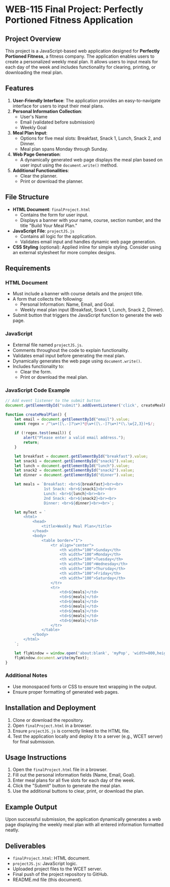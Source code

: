 # WEB-115 Final Project: Perfectly Portioned Fitness Application

## Project Overview
This project is a JavaScript-based web application designed for **Perfectly Portioned Fitness**, a fitness company. The application enables users to create a personalized weekly meal plan. It allows users to input meals for each day of the week and includes functionality for clearing, printing, or downloading the meal plan.

## Features
1. **User-Friendly Interface**: The application provides an easy-to-navigate interface for users to input their meal plans.
2. **Personal Information Collection**:
   - User's Name
   - Email (validated before submission)
   - Weekly Goal
3. **Meal Plan Input**:
   - Options for five meal slots: Breakfast, Snack 1, Lunch, Snack 2, and Dinner.
   - Meal plan spans Monday through Sunday.
4. **Web Page Generation**:
   - A dynamically generated web page displays the meal plan based on user input using the `document.write()` method.
5. **Additional Functionalities**:
   - Clear the planner.
   - Print or download the planner.

## File Structure
- **HTML Document**: `finalProject.html`
  - Contains the form for user input.
  - Displays a banner with your name, course, section number, and the title "Build Your Meal Plan."
- **JavaScript File**: `projectJS.js`
  - Contains all logic for the application.
  - Validates email input and handles dynamic web page generation.
- **CSS Styling** (optional): Applied inline for simple styling. Consider using an external stylesheet for more complex designs.

## Requirements
### HTML Document
- Must include a banner with course details and the project title.
- A form that collects the following:
  - Personal Information: Name, Email, and Goal.
  - Weekly meal plan input (Breakfast, Snack 1, Lunch, Snack 2, Dinner).
- Submit button that triggers the JavaScript function to generate the web page.

### JavaScript
- External file named `projectJS.js`.
- Comments throughout the code to explain functionality.
- Validates email input before generating the meal plan.
- Dynamically generates the web page using `document.write()`.
- Includes functionality to:
  - Clear the form.
  - Print or download the meal plan.

### JavaScript Code Example
```javascript
// Add event listener to the submit button
document.getElementById("submit").addEventListener('click', createMealPlan);

function createMealPlan() {
    let email = document.getElementById("email").value;
    const regex = /^\w+([\.-]?\w+)*@\w+([\.-]?\w+)*(\.\w{2,3})+$/;

    if (!regex.test(email)) {
        alert("Please enter a valid email address.");
        return;
    }

    let breakfast = document.getElementById("breakfast").value;
    let snack1 = document.getElementById("snack1").value;
    let lunch = document.getElementById("lunch").value;
    let snack2 = document.getElementById("snack2").value;
    let dinner = document.getElementById("dinner").value;

    let meals = `Breakfast: <br>${breakfast}<br><br>
                 1st Snack: <br>${snack1}<br><br>
                 Lunch: <br>${lunch}<br><br>
                 2nd Snack: <br>${snack2}<br><br>
                 Dinner: <br>${dinner}<br><br>`;

    let myText = `
        <html>
            <head>
                <title>Weekly Meal Plan</title>
            </head>
            <body>
                <table border="1">
                    <tr align="center">
                        <th width="100">Sunday</th>
                        <th width="100">Monday</th>
                        <th width="100">Tuesday</th>
                        <th width="100">Wednesday</th>
                        <th width="100">Thursday</th>
                        <th width="100">Friday</th>
                        <th width="100">Saturday</th>
                    </tr>
                    <tr>
                        <td>${meals}</td>
                        <td>${meals}</td>
                        <td>${meals}</td>
                        <td>${meals}</td>
                        <td>${meals}</td>
                        <td>${meals}</td>
                        <td>${meals}</td>
                    </tr>
                </table>
            </body>
        </html>
    `;

    let flyWindow = window.open('about:blank', 'myPop', 'width=800,height=800,left=200,top=200');
    flyWindow.document.write(myText);
}
```

### Additional Notes
- Use monospaced fonts or CSS to ensure text wrapping in the output.
- Ensure proper formatting of generated web pages.

## Installation and Deployment
1. Clone or download the repository.
2. Open `finalProject.html` in a browser.
3. Ensure `projectJS.js` is correctly linked to the HTML file.
4. Test the application locally and deploy it to a server (e.g., WCET server) for final submission.

## Usage Instructions
1. Open the `finalProject.html` file in a browser.
2. Fill out the personal information fields (Name, Email, Goal).
3. Enter meal plans for all five slots for each day of the week.
4. Click the "Submit" button to generate the meal plan.
5. Use the additional buttons to clear, print, or download the plan.

## Example Output
Upon successful submission, the application dynamically generates a web page displaying the weekly meal plan with all entered information formatted neatly.

## Deliverables
- `finalProject.html`: HTML document.
- `projectJS.js`: JavaScript logic.
- Uploaded project files to the WCET server.
- Final push of the project repository to GitHub.
- README.md file (this document).
